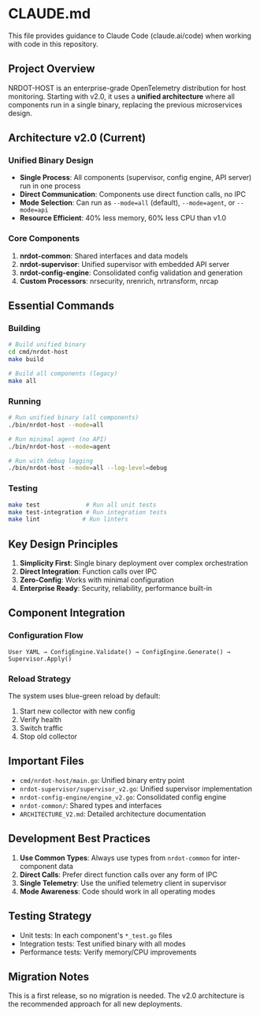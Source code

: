 # CLAUDE.md

This file provides guidance to Claude Code (claude.ai/code) when working with code in this repository.

## Project Overview

NRDOT-HOST is an enterprise-grade OpenTelemetry distribution for host monitoring. Starting with v2.0, it uses a **unified architecture** where all components run in a single binary, replacing the previous microservices design.

## Architecture v2.0 (Current)

### Unified Binary Design
- **Single Process**: All components (supervisor, config engine, API server) run in one process
- **Direct Communication**: Components use direct function calls, no IPC
- **Mode Selection**: Can run as `--mode=all` (default), `--mode=agent`, or `--mode=api`
- **Resource Efficient**: 40% less memory, 60% less CPU than v1.0

### Core Components
1. **nrdot-common**: Shared interfaces and data models
2. **nrdot-supervisor**: Unified supervisor with embedded API server
3. **nrdot-config-engine**: Consolidated config validation and generation
4. **Custom Processors**: nrsecurity, nrenrich, nrtransform, nrcap

## Essential Commands

### Building
```bash
# Build unified binary
cd cmd/nrdot-host
make build

# Build all components (legacy)
make all
```

### Running
```bash
# Run unified binary (all components)
./bin/nrdot-host --mode=all

# Run minimal agent (no API)
./bin/nrdot-host --mode=agent

# Run with debug logging
./bin/nrdot-host --mode=all --log-level=debug
```

### Testing
```bash
make test             # Run all unit tests
make test-integration # Run integration tests
make lint            # Run linters
```

## Key Design Principles

1. **Simplicity First**: Single binary deployment over complex orchestration
2. **Direct Integration**: Function calls over IPC
3. **Zero-Config**: Works with minimal configuration
4. **Enterprise Ready**: Security, reliability, performance built-in

## Component Integration

### Configuration Flow
```
User YAML → ConfigEngine.Validate() → ConfigEngine.Generate() → Supervisor.Apply()
```

### Reload Strategy
The system uses blue-green reload by default:
1. Start new collector with new config
2. Verify health
3. Switch traffic
4. Stop old collector

## Important Files

- `cmd/nrdot-host/main.go`: Unified binary entry point
- `nrdot-supervisor/supervisor_v2.go`: Unified supervisor implementation
- `nrdot-config-engine/engine_v2.go`: Consolidated config engine
- `nrdot-common/`: Shared types and interfaces
- `ARCHITECTURE_V2.md`: Detailed architecture documentation

## Development Best Practices

1. **Use Common Types**: Always use types from `nrdot-common` for inter-component data
2. **Direct Calls**: Prefer direct function calls over any form of IPC
3. **Single Telemetry**: Use the unified telemetry client in supervisor
4. **Mode Awareness**: Code should work in all operating modes

## Testing Strategy

- Unit tests: In each component's `*_test.go` files
- Integration tests: Test unified binary with all modes
- Performance tests: Verify memory/CPU improvements

## Migration Notes

This is a first release, so no migration is needed. The v2.0 architecture is the recommended approach for all new deployments.